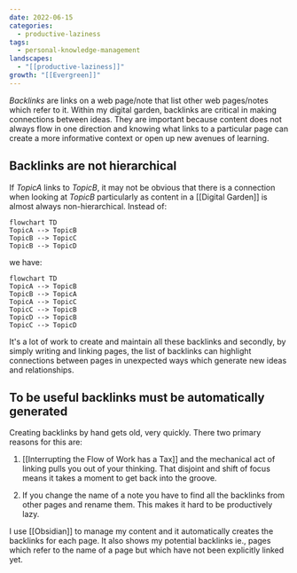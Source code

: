 ```yaml
---
date: 2022-06-15
categories:
  - productive-laziness
tags:
  - personal-knowledge-management
landscapes:
  - "[[productive-laziness]]"
growth: "[[Evergreen]]"
---
```

*Backlinks* are links on a web page/note that list other web pages/notes which refer to it. Within my digital garden, backlinks are critical in making connections between ideas. They are important because content does not always flow in one direction and knowing what links to a particular page can create a more informative context or open up new avenues of learning.

## Backlinks are not hierarchical

If *TopicA* links to *TopicB*, it may not be obvious that there is a connection when looking at *TopicB* particularly as content in a [[Digital Garden]] is almost always non-hierarchical. Instead of:

```mermaid
flowchart TD
TopicA --> TopicB
TopicB --> TopicC
TopicB --> TopicD
```

we have:

```mermaid
flowchart TD
TopicA --> TopicB
TopicB --> TopicA
TopicA --> TopicC
TopicC --> TopicB
TopicD --> TopicB
TopicC --> TopicD
```

It's a lot of work to create and maintain all these backlinks and secondly, by simply writing and linking pages, the list of backlinks can highlight connections between pages in unexpected ways which generate new ideas and relationships.

## To be useful backlinks must be automatically generated
Creating backlinks by hand gets old, very quickly. There two primary reasons for this are:

1. [[Interrupting the Flow of Work has a Tax]] and the mechanical act of linking pulls you out of your thinking. That disjoint and shift of focus means it takes a moment to get back into the groove.

3. If you change the name of a note you have to find all the backlinks from other pages and rename them. This makes it hard to be productively lazy.

I use [[Obsidian]] to manage my content and it automatically creates the backlinks for each page. It also shows my potential backlinks ie., pages which refer to the name of a page but which have not been explicitly linked yet.
